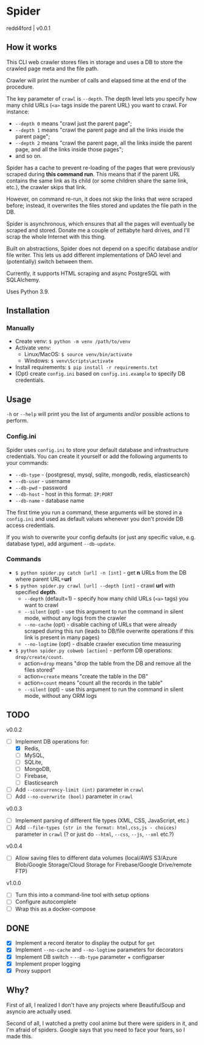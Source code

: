 # Spider
redd4ford | v0.0.1

## How it works

This CLI web crawler stores files in storage and uses a DB to store the crawled page meta and the file path.

Crawler will print the number of calls and elapsed time at the end of the procedure.

The key parameter of `crawl` is `--depth`. The depth level lets you specify how many child URLs (`<a>` tags inside the parent URL) you want to crawl. For instance:
* `--depth 0` means "crawl just the parent page"; 
* `--depth 1` means "crawl the parent page and all the links inside the parent page"; 
* `--depth 2` means "crawl the parent page, all the links inside the parent page, and all the links inside those pages";
* and so on.

Spider has a cache to prevent re-loading of the pages that were previously scraped during **this command run**. This means that if the parent URL contains the same link as its child (or some children share the same link, etc.), the crawler skips that link.

However, on command re-run, it does not skip the links that were scraped before; instead, it overwrites the files stored and updates the file path in the DB.

Spider is asynchronous, which ensures that all the pages will eventually be scraped and stored. Donate me a couple of zettabyte hard drives, and I'll scrap the whole Internet with this thing.

Built on abstractions, Spider does not depend on a specific database and/or file writer. This lets us add different implementations of DAO level and (potentially) switch between them.

Currently, it supports HTML scraping and async PostgreSQL with SQLAlchemy.

Uses Python 3.9.

## Installation

### Manually
* Create venv: `$ python -m venv /path/to/venv`
* Activate venv:
  * Linux/MacOS: `$ source venv/bin/activate`
  * Windows: `$ venv\Scripts\activate`
* Install requirements: `$ pip install -r requirements.txt`
* (Opt) create `config.ini` based on `config.ini.example` to specify DB credentials.

## Usage

`-h` or `--help` will print you the list of arguments and/or possible actions to perform.

### Config.ini

Spider uses `config.ini` to store your default database and infrastructure credentials. You can create it yourself or add the following arguments to your commands:
* `--db-type` - {postgresql, mysql, sqlite, mongodb, redis, elasticsearch}
* `--db-user` - username
* `--db-pwd` - password
* `--db-host` - host in this format: `IP:PORT`
* `--db-name` - database name

The first time you run a command, these arguments will be stored in a `config.ini` and used as default values whenever you don't provide DB access credentials.

If you wish to overwrite your config defaults (or just any specific value, e.g. database type), add argument `--db-update`.

### Commands

* `$ python spider.py catch [url] -n [int]` - get **n** URLs from the DB where parent URL=**url**
* `$ python spider.py crawl [url] --depth [int]` - crawl **url** with specified **depth**.
  * `--depth` (default=1) - specify how many child URLs (`<a>` tags) you want to crawl
  * `--silent` (opt) - use this argument to run the command in silent mode, without any logs from the crawler
  * `--no-cache` (opt) - disable caching of URLs that were already scraped during this run (leads to DB/file overwrite operations if this link is present in many pages)
  * `--no-logtime` (opt) - disable crawler execution time measuring
* `$ python spider.py cobweb [action]` - perform DB operations: `drop/create/count`.
  * action=`drop` means "drop the table from the DB and remove all the files stored"
  * action=`create` means "create the table in the DB"
  * action=`count` means "count all the records in the table"
  * `--silent` (opt) - use this argument to run the command in silent mode, without any ORM logs

## TODO

v0.0.2
- [ ] Implement DB operations for:
  - [x] Redis, 
  - [ ] MySQL, 
  - [ ] SQLite,
  - [ ] MongoDB,
  - [ ] Firebase,
  - [ ] Elasticsearch 
- [ ] Add `--concurrency-limit (int)` parameter in `crawl`
- [ ] Add `--no-overwrite (bool)` parameter in `crawl`

v0.0.3
- [ ] Implement parsing of different file types (XML, CSS, JavaScript, etc.)
- [ ] Add `--file-types (str in the format: html,css,js - choices)` parameter in `crawl` (? or just do `--html`, `--css`, `--js`, `--xml` etc.?)

v0.0.4
- [ ] Allow saving files to different data volumes (local/AWS S3/Azure Blob/Google Storage/Cloud Storage for Firebase/Google Drive/remote FTP)

v1.0.0
- [ ] Turn this into a command-line tool with setup options
- [ ] Configure autocomplete 
- [ ] Wrap this as a docker-compose

## DONE

- [x] Implement a record iterator to display the output for `get`
- [x] Implement `--no-cache` and `--no-logtime` parameters for decorators
- [x] Implement DB switch - `--db-type` parameter + configparser
- [x] Implement proper logging
- [x] Proxy support

## Why?

First of all, I realized I don't have any projects where BeautifulSoup and asyncio are actually used.

Second of all, I watched a pretty cool anime but there were spiders in it, and I'm afraid of spiders. Google says that you need to face your fears, so I made this.
